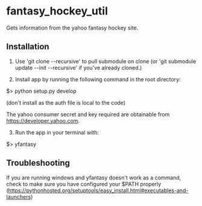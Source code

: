 fantasy_hockey_util
===================


Gets information from the yahoo fantasy hockey site.


Installation
------------

1) Use 'git clone --recursive' to pull submodule on clone
(or 'git submodule update --init --recursive' if you've already cloned.)

2) Install app by running the following command in the root directory:

$> python setup.py develop

(don't install as the auth file is local to the code)

The yahoo consumer secret and key required are obtainable from https://developer.yahoo.com.

3) Run the app in your terminal with:

$> yfantasy


Troubleshooting
---------------


If you are running windows and yfantasy doesn't work as a command, check to make sure you have configured your $PATH properly (https://pythonhosted.org/setuptools/easy_install.html#executables-and-launchers)
